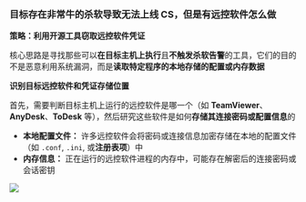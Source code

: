 ### 目标存在非常牛的杀软导致无法上线 CS，但是有远控软件怎么做

**策略：利用开源工具窃取远控软件凭证**

核心思路是寻找那些可以**在目标主机上执行**且**不触发杀软告警**的工具，它们的目的不是恶意利用系统漏洞，而是**读取特定程序的本地存储的配置或内存数据**

**识别目标远控软件和凭证存储位置**

首先，需要判断目标主机上运行的远控软件是哪一个（如 **TeamViewer**、**AnyDesk**、**ToDesk** 等），然后研究这些软件是如何**存储其连接密码或配置信息**的

- **本地配置文件：** 许多远控软件会将密码或连接信息加密存储在本地的配置文件（如 `.conf`, `.ini`, 或**注册表项**）中
- **内存信息：** 正在运行的远控软件进程的内存中，可能存在解密后的连接密码或会话密钥

![](https://pic1.imgdb.cn/item/68d76c41c5157e1a883a0a85.png)